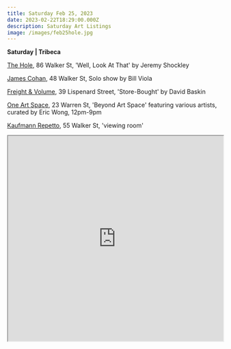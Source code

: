```yaml
---
title: Saturday Feb 25, 2023
date: 2023-02-22T18:29:00.000Z
description: Saturday Art Listings
image: /images/feb25hole.jpg
---
```

**S﻿aturday | Tribeca**

[T﻿he Hole](http://theholenyc.com/2023/01/03/jeremy-shockley/), 86 Walker St, 'Well, Look At That' by Jeremy Shockley 

[James Cohan](https://www.jamescohan.com/exhibitions/bill-viola8), 48 Walker St, Solo show by Bill Viola 

[Freight & Volume](http://www.freightandvolume.com/exhibitions/david-baskin3), 39 Lispenard Street, 'Store-Bought' by David Baskin

[One Art Space](https://oneartspace.com/upcoming-exhibitions/), 23 Warren St, 'Beyond Art Space' featuring various artists, curated by Eric Wong, 12pm-9pm 

[K﻿aufmann Repetto](https://kaufmannrepetto.com/upcoming-exhibitions/), 55 Walker St, 'viewing room'

<iframe src="https://www.google.com/maps/d/u/3/embed?mid=1DiBWQQw60vS6iYlmxE2xJxpBpBnX3rc&ehbc=2E312F" width="100%" height="480"></iframe>